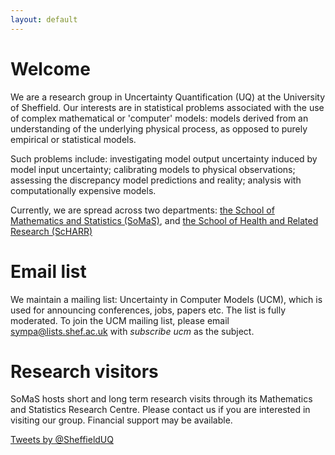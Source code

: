 ```yaml
---
layout: default
---
```


# Welcome
We are a research group in Uncertainty Quantification (UQ) at the University of Sheffield. Our interests are in statistical problems associated with the use of complex mathematical or 'computer' models: models derived from an understanding of the underlying physical process, as opposed to purely empirical or statistical models.

Such problems include: investigating model output uncertainty induced by model input uncertainty; calibrating models to physical observations; assessing the discrepancy model predictions and reality; analysis with computationally expensive models. 

Currently, we are spread across two departments: [the School of Mathematics and Statistics (SoMaS)](https://www.sheffield.ac.uk/maths), and [the School of Health and Related Research (ScHARR)](https://www.sheffield.ac.uk/scharr)

# Email list

We maintain a mailing list: Uncertainty in Computer Models (UCM), which is used for announcing conferences, jobs, papers etc. The list is fully moderated. To join the UCM mailing list, please email [sympa@lists.shef.ac.uk](mailto:sympa@lists.shef.ac.uk) with *subscribe ucm* as the subject.  

# Research visitors

SoMaS hosts short and long term research visits through its Mathematics and Statistics Research Centre. Please contact us if you are interested in visiting our group. Financial support may be available.

<a class="twitter-timeline" href="https://twitter.com/SheffieldUQ" data-widget-id="651408622656823296">Tweets by @SheffieldUQ</a> <script>!function(d,s,id){var js,fjs=d.getElementsByTagName(s)[0],p=/^http:/.test(d.location)?'http':'https';if(!d.getElementById(id)){js=d.createElement(s);js.id=id;js.src=p+"://platform.twitter.com/widgets.js";fjs.parentNode.insertBefore(js,fjs);}}(document,"script","twitter-wjs");</script>


